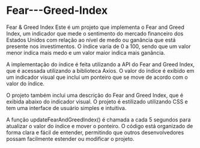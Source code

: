 # Fear---Greed-Index
Fear &amp; Greed Index
Este é um projeto que implementa o Fear and Greed Index, um indicador que mede o sentimento do mercado financeiro dos Estados Unidos com relação ao nível de medo ou ganância que está presente nos investimentos. O índice varia de 0 a 100, sendo que um valor menor indica mais medo e um valor maior indica mais ganância.

A implementação do índice é feita utilizando a API do Fear and Greed Index, que é acessada utilizando a biblioteca Axios. O valor do índice é exibido em um indicador visual que inclui um ponteiro que se move de acordo com o valor do índice.

O projeto também inclui uma descrição do Fear and Greed Index, que é exibida abaixo do indicador visual. O projeto é estilizado utilizando CSS e tem uma interface de usuário simples e intuitiva.

A função updateFearAndGreedIndex() é chamada a cada 5 segundos para atualizar o valor do índice e mover o ponteiro. O código está organizado de forma clara e fácil de entender, permitindo que outros desenvolvedores possam facilmente estender ou modificar o projeto.
